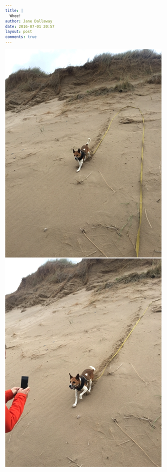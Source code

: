 ```yaml
---
title: |
  Whee!
author: Jane Dallaway
date: 2016-07-01 20:57
layout: post
comments: true
---
```


<div><a href="/media/Atp_IMG_0137.JPG"><img src="/media/Atp_thumb_IMG_0137.JPG" width="500" height="667"/></a></div><div><a href="/media/Wtp_IMG_0138.JPG"><img src="/media/Wtp_thumb_IMG_0138.JPG" width="500" height="667"/></a></div>



 


  


  

      